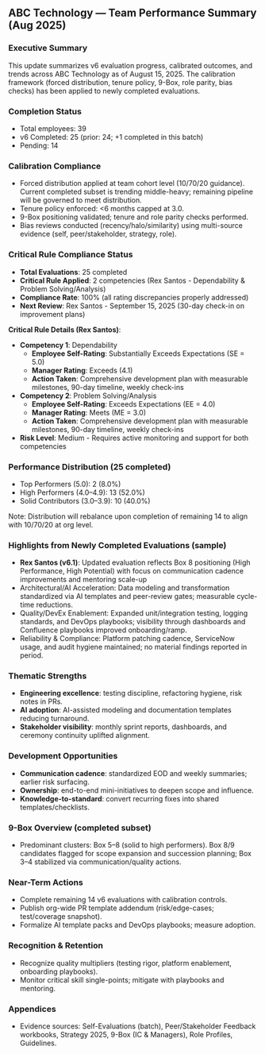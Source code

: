 ## ABC Technology — Team Performance Summary (Aug 2025)

### Executive Summary
This update summarizes v6 evaluation progress, calibrated outcomes, and trends across ABC Technology as of August 15, 2025. The calibration framework (forced distribution, tenure policy, 9-Box, role parity, bias checks) has been applied to newly completed evaluations.

### Completion Status
- Total employees: 39
- v6 Completed: 25 (prior: 24; +1 completed in this batch)
- Pending: 14

### Calibration Compliance
- Forced distribution applied at team cohort level (10/70/20 guidance). Current completed subset is trending middle-heavy; remaining pipeline will be governed to meet distribution.
- Tenure policy enforced: <6 months capped at 3.0.
- 9-Box positioning validated; tenure and role parity checks performed.
- Bias reviews conducted (recency/halo/similarity) using multi-source evidence (self, peer/stakeholder, strategy, role).

### Critical Rule Compliance Status
- **Total Evaluations**: 25 completed
- **Critical Rule Applied**: 2 competencies (Rex Santos - Dependability & Problem Solving/Analysis)
- **Compliance Rate**: 100% (all rating discrepancies properly addressed)
- **Next Review**: Rex Santos - September 15, 2025 (30-day check-in on improvement plans)

**Critical Rule Details (Rex Santos)**:
- **Competency 1**: Dependability
  - **Employee Self-Rating**: Substantially Exceeds Expectations (SE = 5.0)
  - **Manager Rating**: Exceeds (4.1)
  - **Action Taken**: Comprehensive development plan with measurable milestones, 90-day timeline, weekly check-ins
- **Competency 2**: Problem Solving/Analysis
  - **Employee Self-Rating**: Exceeds Expectations (EE = 4.0)
  - **Manager Rating**: Meets (ME = 3.0)
  - **Action Taken**: Comprehensive development plan with measurable milestones, 90-day timeline, weekly check-ins
- **Risk Level**: Medium - Requires active monitoring and support for both competencies

### Performance Distribution (25 completed)
- Top Performers (5.0): 2 (8.0%)
- High Performers (4.0–4.9): 13 (52.0%)
- Solid Contributors (3.0–3.9): 10 (40.0%)

Note: Distribution will rebalance upon completion of remaining 14 to align with 10/70/20 at org level.

### Highlights from Newly Completed Evaluations (sample)
- **Rex Santos (v6.1)**: Updated evaluation reflects Box 8 positioning (High Performance, High Potential) with focus on communication cadence improvements and mentoring scale-up
- Architectural/AI Acceleration: Data modeling and transformation standardized via AI templates and peer-review gates; measurable cycle-time reductions.
- Quality/DevEx Enablement: Expanded unit/integration testing, logging standards, and DevOps playbooks; visibility through dashboards and Confluence playbooks improved onboarding/ramp.
- Reliability & Compliance: Platform patching cadence, ServiceNow usage, and audit hygiene maintained; no material findings reported in period.

### Thematic Strengths
- **Engineering excellence**: testing discipline, refactoring hygiene, risk notes in PRs.
- **AI adoption**: AI-assisted modeling and documentation templates reducing turnaround.
- **Stakeholder visibility**: monthly sprint reports, dashboards, and ceremony continuity uplifted alignment.

### Development Opportunities
- **Communication cadence**: standardized EOD and weekly summaries; earlier risk surfacing.
- **Ownership**: end-to-end mini-initiatives to deepen scope and influence.
- **Knowledge-to-standard**: convert recurring fixes into shared templates/checklists.

### 9-Box Overview (completed subset)
- Predominant clusters: Box 5–8 (solid to high performers). Box 8/9 candidates flagged for scope expansion and succession planning; Box 3–4 stabilized via communication/quality actions.

### Near-Term Actions
- Complete remaining 14 v6 evaluations with calibration controls.
- Publish org-wide PR template addendum (risk/edge-cases; test/coverage snapshot).
- Formalize AI template packs and DevOps playbooks; measure adoption.

### Recognition & Retention
- Recognize quality multipliers (testing rigor, platform enablement, onboarding playbooks).
- Monitor critical skill single-points; mitigate with playbooks and mentoring.

### Appendices
- Evidence sources: Self-Evaluations (batch), Peer/Stakeholder Feedback workbooks, Strategy 2025, 9-Box (IC & Managers), Role Profiles, Guidelines.


